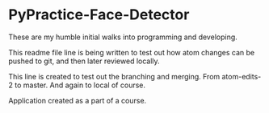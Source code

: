 # PyPractice-Face-Detector

These are my humble initial walks into programming and developing.

This readme file line is being written to test out how atom changes can be pushed to git, and then later reviewed locally.

This line is created to test out the branching and merging. From atom-edits-2 to master. And again to local of course.  

Application created as a part of a course.
